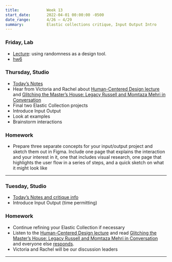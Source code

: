```yaml
---
title:            Week 13
start_date:       2022-04-01 00:00:00 -0500
date_range:       4/26 – 4/29
summary:          Elastic collections critique, Input Output Intro
---
```


### Friday, Lab
- [Lecture](https://seancaat.notion.site/Randomness-6db07cbe66b2487fa4de26b4e919daf2): using randomness as a design tool.
- [hw6](https://www.dropbox.com/scl/fi/fhy6my6dwbu3y3ur0rcfj/hw6---randomness.paper?dl=0&rlkey=vsi3ohe8qzrqnggtw6l849odd)


### Thursday, Studio

- [Today&rsquo;s Notes](https://paper.dropbox.com/doc/Parsons-Week-13b-Elastic-Collections-Critique-Continued-InputOut-Intro--Bgf5nC9I_r8pQMb0vZfovhO6AQ-Bz8oxypStzkvncVZsGlIN)
- Hear from Victoria and Rachel about [Human-Centered Design lecture](https://vimeo.com/showcase/8025633/video/533669836) and [Glitching the Master’s House: Legacy Russell and Momtaza Mehri in Conversation](https://www.frieze.com/article/glitching-masters-house-legacy-russell-and-momtaza-mehri-conversation) 
- Final two Elastic Collection projects
- Introduce Input Output
- Look at examples
- Brainstorm interactions

### Homework
- Prepare three separate concepts for your input/output project and sketch them out in Figma. Include one page that explains the interaction and your interest in it, one that includes visual research, one page that highlights the user flow in a series of steps, and a quick sketch on what it might look like


---


### Tuesday, Studio

- [Today&rsquo;s Notes and critique info](https://paper.dropbox.com/doc/Parsons-Critique-3-Elastic-Collections--BgWSOhMUmIdZI3BoiK8LsAUaAQ-K4qRKS0qt3XkFdhacii6Y)
- Introduce Input Output (time permitting)


### Homework
- Continue refining your Elastic Collection if necessary
- Listen to the [Human-Centered Design lecture](https://vimeo.com/showcase/8025633/video/533669836) and read [Glitching the Master’s House: Legacy Russell and Momtaza Mehri in Conversation](https://www.frieze.com/article/glitching-masters-house-legacy-russell-and-momtaza-mehri-conversation) and everyone else [responds](https://paper.dropbox.com/doc/Parsons-Core-Interaction-S22-Reading-Reflections--BbijzYVKqjMLwKGisVu2d~FfAQ-xcAaUIV4Syfp3zmAR7IMi).
- Victoria and Rachel will be our discussion leaders

---